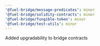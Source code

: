 ```yaml
---
'@fuel-bridge/message-predicates': minor
'@fuel-bridge/solidity-contracts': minor
'@fuel-bridge/fungible-token': minor
'@fuel-bridge/test-utils': minor
---
```


Added upgradability to bridge contracts

